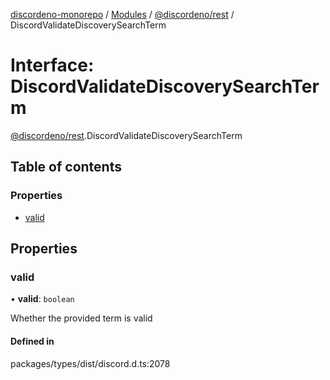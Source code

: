 [discordeno-monorepo](../README.md) / [Modules](../modules.md) / [@discordeno/rest](../modules/discordeno_rest.md) / DiscordValidateDiscoverySearchTerm

# Interface: DiscordValidateDiscoverySearchTerm

[@discordeno/rest](../modules/discordeno_rest.md).DiscordValidateDiscoverySearchTerm

## Table of contents

### Properties

- [valid](discordeno_rest.DiscordValidateDiscoverySearchTerm.md#valid)

## Properties

### valid

• **valid**: `boolean`

Whether the provided term is valid

#### Defined in

packages/types/dist/discord.d.ts:2078
